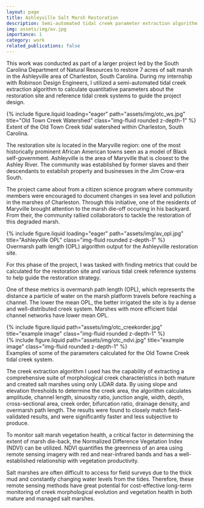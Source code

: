 ```yaml
---
layout: page
title: Ashleyville Salt Marsh Restoration
description: Semi-automated tidal creek parameter extraction algorithm
img: assets/img/av.jpg
importance: 1
category: work
related_publications: false
---
```


This work was conducted as part of a larger project led by the South Carolina Department of Natural Resources to restore 7 acres of salt marsh in the Ashleyville area of Charleston, South Carolina. During my internship with Robinson Design Engineers, I utilized a semi-automated tidal creek extraction algorithm to calculate quantitative parameters about the restoration site and reference tidal creek systems to guide the project design. 


<div class="row">
    <div class="col-sm mt-3 mt-md-0">
        {% include figure.liquid loading="eager" path="assets/img/otc_ws.jpg" title="Old Town Creek Watershed" class="img-fluid rounded z-depth-1" %}
    </div>
</div>
<div class="caption">
    Extent of the Old Town Creek tidal watershed within Charleston, South Carolina.
</div>

The restoration site is located in the Maryville region: one of the most historically prominent African American towns seen as a model of Black self-government. Ashleyville is the area of Maryville that is closest to the Ashley River. The community was established by former slaves and their descendants to establish property and businesses in the Jim Crow-era South.

The project came about from a citizen science program where community members were encouraged to document changes in sea level and pollution in the marshes of Charleston. Through this initiative, one of the residents of Maryville brought attention to the marsh die-off occuring in his backyard. From their, the community rallied collaborators to tackle the restoration of this degraded marsh.

<div class="row">
    <div class="col-sm mt-3 mt-md-0">
        {% include figure.liquid loading="eager" path="assets/img/av_opl.jpg" title="Ashleyville OPL" class="img-fluid rounded z-depth-1" %}
    </div>
</div>
<div class="caption">
    Overmarsh path length (OPL) algorithm output for the Ashleyville restoration site.
</div>

For this phase of the project, I was tasked with finding metrics that could be calculated for the restoration site and various tidal creek reference systems to help guide the restoration strategy. 

One of these metrics is overmarsh path length (OPL), which represents the distance a particle of water on the marsh platform travels before reaching a channel. The lower the mean OPL, the better irrigated the site is by a dense and well-distributed creek system. Marshes with more efficient tidal channel networks have lower mean OPL.

<div class="row justify-content-sm-center">
    <div class="col-sm-8 mt-3 mt-md-0">
        {% include figure.liquid path="assets/img/otc_creekorder.jpg" title="example image" class="img-fluid rounded z-depth-1" %}
    </div>
    <div class="col-sm-4 mt-3 mt-md-0">
        {% include figure.liquid path="assets/img/otc_ndvi.jpg" title="example image" class="img-fluid rounded z-depth-1" %}
    </div>
</div>
<div class="caption">
    Examples of some of the parameters calculated for the Old Towne Creek tidal creek system.
</div>

The creek extraction algorithm I used has the capability of extracting a comprehensive suite of morphological creek characteristics in both mature and created salt marshes using only LiDAR data. By using slope and elevation thresholds to determine the creek area, the algorithm calculates amplitude, channel length, sinuosity ratio, junction angle, width, depth, cross-sectional area, creek order, bifurcation ratio, drainage density, and overmarsh path length. The results were found to closely match field-validated results, and were significantly faster and less subjective to produce. 

To monitor salt marsh vegetation health, a critical factor in determining the extent of marsh die-back, the Normalized Difference Vegetation Index (NDVI) can be utilized. NDVI quantifies the greenness of an area using remote sensing imagery with red and near-infrared bands and has a well-established relationship with vegetation productivity.

Salt marshes are often difficult to access for field surveys due to the thick mud and constantly changing water levels from the tides. Therefore, these remote sensing methods have great potential for cost-effective long-term monitoring of creek morphological evolution and vegetation health in both mature and managed salt marshes.

